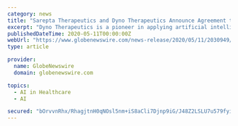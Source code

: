 ```yaml
---
category: news
title: "Sarepta Therapeutics and Dyno Therapeutics Announce Agreement to Develop Next-Generation Gene Therapy Vectors for Muscle Diseases"
excerpt: "Dyno Therapeutics is a pioneer in applying artificial intelligence (AI) and quantitative high-throughput in vivo experimentation to gene therapy. The company’s proprietary CapsidMap™ platform ..."
publishedDateTime: 2020-05-11T00:00:00Z
webUrl: "https://www.globenewswire.com/news-release/2020/05/11/2030949/0/en/Sarepta-Therapeutics-and-Dyno-Therapeutics-Announce-Agreement-to-Develop-Next-Generation-Gene-Therapy-Vectors-for-Muscle-Diseases.html"
type: article

provider:
  name: GlobeNewswire
  domain: globenewswire.com

topics:
  - AI in Healthcare
  - AI

secured: "bOrvvnRhx/RhagjtnH0qNOsl5nm+iS8aCli7Djnp9iG/J48Z2LSLU7u579fyiHJrnfLAxgXIGomJTgtj5plQjFV9tBvS/s3lcd+4VdV7VOQfiFFRAC7T/D29ndj7h/I5aLQDRAHUvCsSn1qe50Y1VYZd3bIw4fPoXb9XWT4PEUTaMuvCHunnHFW0uhq46LIYjE2iG7TUxjeD7qNULpPBl8bi0j5E5KJpXUgVTdsfmSDL8r8dotMF36B5+5kEp5yLmTQrUTSIwiZ3HpDNTmRngPEYHTbDJ3NHKdyOrLI3vvPsTXfHH6E0Tah7I4rUrqJv;TeaOekSiEhTXp66P/En9aQ=="
---
```


